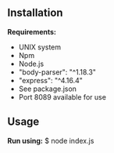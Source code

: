 ## Installation
**Requirements:**
* UNIX system
* Npm
* Node.js
* "body-parser": "^1.18.3"
* "express": "^4.16.4"
* See package.json
* Port 8089 available for use

## Usage
**Run using:**
  $ node index.js


